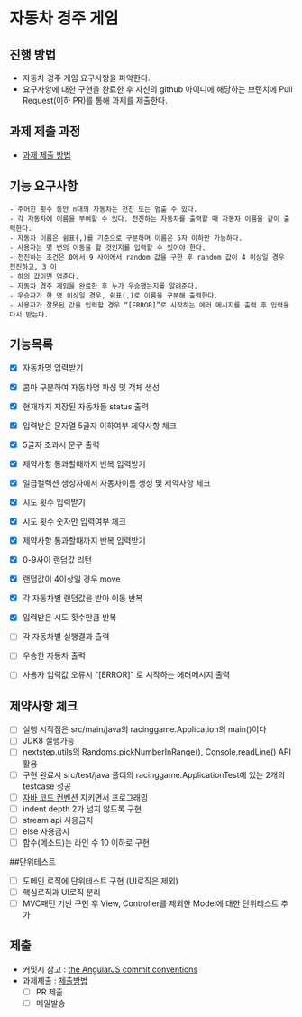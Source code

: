 # 자동차 경주 게임
## 진행 방법
* 자동차 경주 게임 요구사항을 파악한다.
* 요구사항에 대한 구현을 완료한 후 자신의 github 아이디에 해당하는 브랜치에 Pull Request(이하 PR)를 통해 과제를 제출한다.

## 과제 제출 과정
* [과제 제출 방법](https://github.com/next-step/nextstep-docs/tree/master/precourse)

## 기능 요구사항
    - 주어진 횟수 동안 n대의 자동차는 전진 또는 멈출 수 있다.
    - 각 자동차에 이름을 부여할 수 있다. 전진하는 자동차를 출력할 때 자동차 이름을 같이 출력한다.
    - 자동차 이름은 쉼표(,)를 기준으로 구분하며 이름은 5자 이하만 가능하다.
    - 사용자는 몇 번의 이동을 할 것인지를 입력할 수 있어야 한다.
    - 전진하는 조건은 0에서 9 사이에서 random 값을 구한 후 random 값이 4 이상일 경우 전진하고, 3 이
    - 하의 값이면 멈춘다.
    - 자동차 경주 게임을 완료한 후 누가 우승했는지를 알려준다.
    - 우승자가 한 명 이상일 경우, 쉼표(,)로 이름을 구분해 출력한다.
    - 사용자가 잘못된 값을 입력할 경우 “[ERROR]”로 시작하는 에러 메시지를 출력 후 입력을 다시 받는다.

## 기능목록
- [x] 자동차명 입력받기
- [x] 콤마 구분하여 자동차명 파싱 및 객체 생성
- [x] 현재까지 저장된 자동차들 status 출력
- [x] 입력받은 문자열 5글자 이하여부 제약사항 체크 
- [x] 5글자 초과시 문구 출력 
- [x] 제약사항 통과할때까지 반복 입력받기
- [x] 일급컬렉션 생성자에서 자동차이름 생성 및 제약사항 체크
- [x] 시도 횟수 입력받기
- [x] 시도 횟수 숫자만 입력여부 체크
- [x] 제약사항 통과할때까지 반복 입력받기
- [x] 0-9사이 랜덤값 리턴
- [x] 랜덤값이 4이상일 경우 move
- [x] 각 자동차별 랜덤값을 받아 이동 반복
- [x] 입력받은 시도 횟수만큼 반복
- [ ] 각 자동차별 실행결과 출력
- [ ] 우승한 자동차 출력
- [ ] 사용자 입력값 오류시 "[ERROR]" 로 시작하는 에러메시지 출력


## 제약사항 체크
- [ ] 실행 시작점은 src/main/java의 racinggame.Application의 main()이다
- [ ] JDK8 실행가능
- [ ] nextstep.utils의 Randoms.pickNumberInRange(), Console.readLine() API 활용
- [ ] 구현 완료시 src/test/java 폴더의 racinggame.ApplicationTest에 있는 2개의 testcase 성공
- [ ] [자바 코드 컨벤션](https://naver.github.io/hackday-conventions-java/) 지키면서 프로그래밍
- [ ] indent depth 2가 넘지 않도록 구현
- [ ] stream api 사용금지
- [ ] else 사용금지
- [ ] 함수(메소드)는 라인 수 10 이하로 구현 

##단위테스트
- [ ] 도메인 로직에 단위테스트 구현 (UI로직은 제외)
- [ ] 핵심로직과 UI로직 분리
- [ ] MVC패턴 기반 구현 후 View, Controller를 제외한 Model에 대한 단위테스트 추가

## 제출
- 커밋시 참고 : [the AngularJS commit conventions](https://gist.github.com/stephenparish/9941e89d80e2bc58a153/)
- 과제제출 : [제출방법](https://github.com/next-step/nextstep-docs/tree/master/precourse)
    - [ ] PR 제출
    - [ ] 메일발송